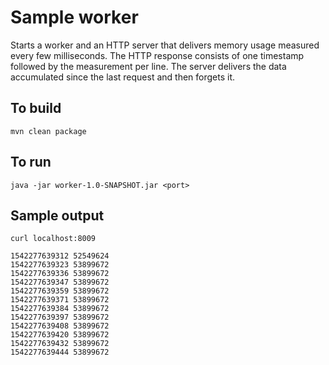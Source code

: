 # Sample worker


Starts a worker and an HTTP server that delivers memory usage measured every few milliseconds.
The HTTP response consists of one timestamp followed by the measurement per line.
The server delivers the data accumulated since the last request and then forgets it.

## To build

`mvn clean package`

## To run

`java -jar worker-1.0-SNAPSHOT.jar <port>`

## Sample output

`curl localhost:8009`

```
1542277639312 52549624
1542277639323 53899672
1542277639336 53899672
1542277639347 53899672
1542277639359 53899672
1542277639371 53899672
1542277639384 53899672
1542277639397 53899672
1542277639408 53899672
1542277639420 53899672
1542277639432 53899672
1542277639444 53899672
```

